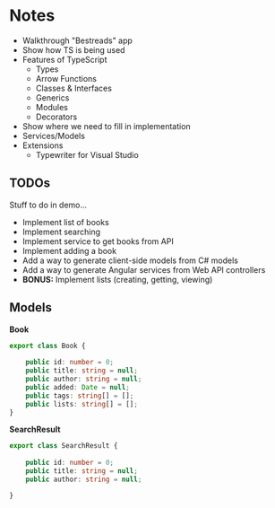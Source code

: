 # Notes

- Walkthrough "Bestreads" app
- Show how TS is being used
- Features of TypeScript
    - Types
    - Arrow Functions 
    - Classes & Interfaces
    - Generics
    - Modules
    - Decorators
- Show where we need to fill in implementation
- Services/Models
- Extensions
    - Typewriter for Visual Studio
    
## TODOs

Stuff to do in demo...

- Implement list of books
- Implement searching
- Implement service to get books from API
- Implement adding a book
- Add a way to generate client-side models from C# models
- Add a way to generate Angular services from Web API controllers    
- **BONUS:** Implement lists (creating, getting, viewing)
    
## Models

**Book**

```typescript
export class Book {
    
    public id: number = 0;
    public title: string = null;
    public author: string = null;
    public added: Date = null;
    public tags: string[] = [];
    public lists: string[] = [];
}
```

**SearchResult**

```typescript
export class SearchResult {
    
    public id: number = 0;
    public title: string = null;
    public author: string = null;

}
```